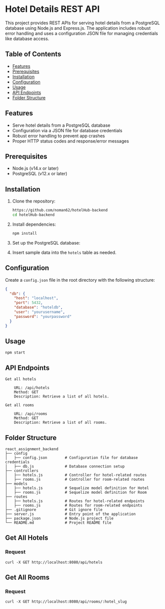 # Hotel Details REST API

This project provides REST APIs for serving hotel details from a PostgreSQL database using Node.js and Express.js. The application includes robust error handling and uses a configuration JSON file for managing credentials like database access.

## Table of Contents

- [Features](#features)
- [Prerequisites](#prerequisites)
- [Installation](#installation)
- [Configuration](#configuration)
- [Usage](#usage)
- [API Endpoints](#api-endpoints)
- [Folder Structure](#folder_structure)


## Features

- Serve hotel details from a PostgreSQL database
- Configuration via a JSON file for database credentials
- Robust error handling to prevent app crashes
- Proper HTTP status codes and response/error messages

## Prerequisites

- Node.js (v14.x or later)
- PostgreSQL (v12.x or later)

## Installation

1. Clone the repository:
    ```bash
    https://github.com/noman62/hotelHub-backend
    cd hotelHub-backend
    ```

2. Install dependencies:
    ```bash
    npm install
    ```

3. Set up the PostgreSQL database:
  

4. Insert sample data into the `hotels` table as needed.

## Configuration

Create a `config.json` file in the root directory with the following structure:

```json
{
  "db": {
    "host": "localhost",
    "port": 5432,
    "database": "hoteldb",
    "user": "yourusername",
    "password": "yourpassword"
  }
}
```
## Usage 
``` npm start ```

## API Endpoints
```
Get all hotels

    URL: /api/hotels
    Method: GET
    Description: Retrieve a list of all hotels.

Get all rooms

    URL: /api/rooms
    Method: GET
    Description: Retrieve a list of all rooms.
```
## Folder Structure
```
react_assignment_backend
├── config
│   ├── config.json        # Configuration file for database credentials
│   ├── db.js              # Database connection setup
├── controllers
│   ├── hotels.js          # Controller for hotel-related routes
│   ├── rooms.js           # Controller for room-related routes
├── models
│   ├── hotels.js          # Sequelize model definition for Hotel
│   ├── rooms.js           # Sequelize model definition for Room
├── routes
│   ├── hotels.js          # Routes for hotel-related endpoints
│   ├── rooms.js           # Routes for room-related endpoints
├── .gitignore             # Git ignore file
├── server.js              # Entry point of the application
├── package.json           # Node.js project file
└── README.md              # Project README file
```
## Get All Hotels
### Request
```
curl -X GET http://localhost:8080/api/hotels
```
## Get All Rooms
### Request
```
curl -X GET http://localhost:8080/api/rooms/:hotel_slug
```
